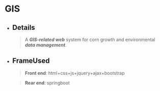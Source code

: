 # GIS
* ## Details
  > A __*GIS-related web*__ system for corn growth and environmental __*data management*__.
* ## FrameUsed
  > __Front end__: html+css+js+jquery+ajax+bootstrap
  
  > __Rear end__: springboot
